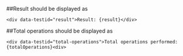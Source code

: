 ##Result should be displayed as

`<div data-testid="result">Result: {result}</div>`

##Total operations should be displayed as

`<div data-testid="total-operations">Total operations performed: {totalOperations}<div>`

